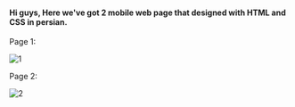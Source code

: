 #### Hi guys, Here we've got 2 mobile web page that designed with HTML and CSS in persian.

Page 1:


![1](https://user-images.githubusercontent.com/92177125/155847866-914b1e56-43c2-4c08-b8dd-27135a765d49.jpg)

Page 2:


![2](https://user-images.githubusercontent.com/92177125/155847868-bb650b92-c937-4a57-9668-6577fdc28c2c.jpg)
